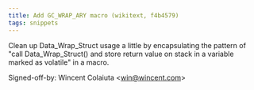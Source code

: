 ```yaml
---
title: Add GC_WRAP_ARY macro (wikitext, f4b4579)
tags: snippets
---
```


Clean up Data_Wrap_Struct usage a little by encapsulating the pattern of "call Data_Wrap_Struct() and store return value on stack in a variable marked as volatile" in a macro.

Signed-off-by: Wincent Colaiuta &lt;win@wincent.com&gt;
